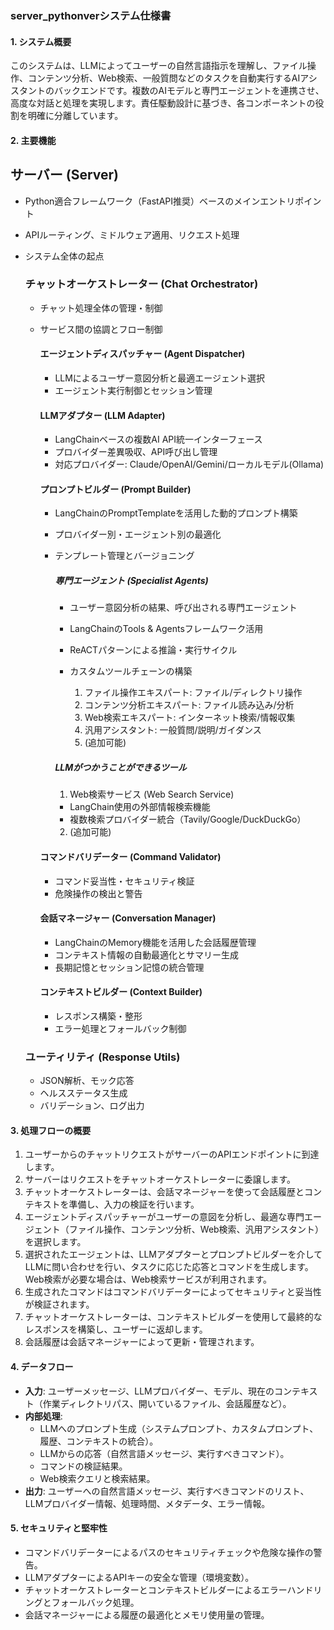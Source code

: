 ### server_pythonverシステム仕様書

#### 1. システム概要
このシステムは、LLMによってユーザーの自然言語指示を理解し、ファイル操作、コンテンツ分析、Web検索、一般質問などのタスクを自動実行するAIアシスタントのバックエンドです。複数のAIモデルと専門エージェントを連携させ、高度な対話と処理を実現します。責任駆動設計に基づき、各コンポーネントの役割を明確に分離しています。

#### 2. 主要機能

## サーバー (Server)
- Python適合フレームワーク（FastAPI推奨）ベースのメインエントリポイント
- APIルーティング、ミドルウェア適用、リクエスト処理
- システム全体の起点

  ### チャットオーケストレーター (Chat Orchestrator)
  - チャット処理全体の管理・制御
  - サービス間の協調とフロー制御

    #### エージェントディスパッチャー (Agent Dispatcher)
    - LLMによるユーザー意図分析と最適エージェント選択
    - エージェント実行制御とセッション管理

    #### LLMアダプター (LLM Adapter)
    - LangChainベースの複数AI API統一インターフェース
    - プロバイダー差異吸収、API呼び出し管理
    - 対応プロバイダー: Claude/OpenAI/Gemini/ローカルモデル(Ollama)

    #### プロンプトビルダー (Prompt Builder)
    - LangChainのPromptTemplateを活用した動的プロンプト構築
    - プロバイダー別・エージェント別の最適化
    - テンプレート管理とバージョニング

      ##### 専門エージェント (Specialist Agents)
      - ユーザー意図分析の結果、呼び出される専門エージェント
      - LangChainのTools & Agentsフレームワーク活用
      - ReACTパターンによる推論・実行サイクル
      - カスタムツールチェーンの構築

        1. ファイル操作エキスパート: ファイル/ディレクトリ操作
        2. コンテンツ分析エキスパート: ファイル読み込み/分析
        3. Web検索エキスパート: インターネット検索/情報収集
        4. 汎用アシスタント: 一般質問/説明/ガイダンス
        5. (追加可能)

      ##### LLMがつかうことができるツール

        1. Web検索サービス (Web Search Service)
        - LangChain使用の外部情報検索機能
        - 複数検索プロバイダー統合（Tavily/Google/DuckDuckGo）

        2. (追加可能)

    #### コマンドバリデーター (Command Validator)
    - コマンド妥当性・セキュリティ検証
    - 危険操作の検出と警告

    #### 会話マネージャー (Conversation Manager)
    - LangChainのMemory機能を活用した会話履歴管理
    - コンテキスト情報の自動最適化とサマリー生成
    - 長期記憶とセッション記憶の統合管理

    #### コンテキストビルダー (Context Builder)
    - レスポンス構築・整形
    - エラー処理とフォールバック制御

  ### ユーティリティ (Response Utils)
  - JSON解析、モック応答
  - ヘルスステータス生成
  - バリデーション、ログ出力

#### 3. 処理フローの概要
1.  ユーザーからのチャットリクエストがサーバーのAPIエンドポイントに到達します。
2.  サーバーはリクエストをチャットオーケストレーターに委譲します。
3.  チャットオーケストレーターは、会話マネージャーを使って会話履歴とコンテキストを準備し、入力の検証を行います。
4.  エージェントディスパッチャーがユーザーの意図を分析し、最適な専門エージェント（ファイル操作、コンテンツ分析、Web検索、汎用アシスタント）を選択します。
5.  選択されたエージェントは、LLMアダプターとプロンプトビルダーを介してLLMに問い合わせを行い、タスクに応じた応答とコマンドを生成します。Web検索が必要な場合は、Web検索サービスが利用されます。
6.  生成されたコマンドはコマンドバリデーターによってセキュリティと妥当性が検証されます。
7.  チャットオーケストレーターは、コンテキストビルダーを使用して最終的なレスポンスを構築し、ユーザーに返却します。
8.  会話履歴は会話マネージャーによって更新・管理されます。

#### 4. データフロー
*   **入力**: ユーザーメッセージ、LLMプロバイダー、モデル、現在のコンテキスト（作業ディレクトリパス、開いているファイル、会話履歴など）。
*   **内部処理**:
    *   LLMへのプロンプト生成（システムプロンプト、カスタムプロンプト、履歴、コンテキストの統合）。
    *   LLMからの応答（自然言語メッセージ、実行すべきコマンド）。
    *   コマンドの検証結果。
    *   Web検索クエリと検索結果。
*   **出力**: ユーザーへの自然言語メッセージ、実行すべきコマンドのリスト、LLMプロバイダー情報、処理時間、メタデータ、エラー情報。

#### 5. セキュリティと堅牢性
*   コマンドバリデーターによるパスのセキュリティチェックや危険な操作の警告。
*   LLMアダプターによるAPIキーの安全な管理（環境変数）。
*   チャットオーケストレーターとコンテキストビルダーによるエラーハンドリングとフォールバック処理。
*   会話マネージャーによる履歴の最適化とメモリ使用量の管理。